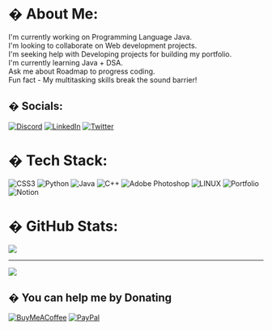 # � About Me:
I'm currently working on Programming Language Java.<br>I'm looking to collaborate on Web development projects.<br>I'm seeking help with Developing projects for building my portfolio.<br>I'm currently learning Java + DSA.<br>Ask me about Roadmap to progress coding.<br>Fun fact - My multitasking skills break the sound barrier!


## � Socials:
[![Discord](https://img.shields.io/badge/Discord-%237289DA.svg?logo=discord&logoColor=white)](https://discord.gg/magesain#553) [![LinkedIn](https://img.shields.io/badge/LinkedIn-%230077B5.svg?logo=linkedin&logoColor=white)](https://linkedin.com/in/viraj-shirodkar) [![Twitter](https://img.shields.io/badge/Twitter-%231DA1F2.svg?logo=Twitter&logoColor=white)](https://twitter.com/v54274) 

# � Tech Stack:
![CSS3](https://img.shields.io/badge/css3-%231572B6.svg?style=for-the-badge&logo=css3&logoColor=white) ![Python](https://img.shields.io/badge/python-3670A0?style=for-the-badge&logo=python&logoColor=ffdd54) ![Java](https://img.shields.io/badge/java-%23ED8B00.svg?style=for-the-badge&logo=java&logoColor=white) ![C++](https://img.shields.io/badge/c++-%2300599C.svg?style=for-the-badge&logo=c%2B%2B&logoColor=white) ![Adobe Photoshop](https://img.shields.io/badge/adobephotoshop-%2331A8FF.svg?style=for-the-badge&logo=adobephotoshop&logoColor=white) ![LINUX](https://img.shields.io/badge/Linux-FCC624?style=for-the-badge&logo=linux&logoColor=black) ![Portfolio](https://img.shields.io/badge/Portfolio-%23000000.svg?style=for-the-badge&logo=firefox&logoColor=#FF7139) ![Notion](https://img.shields.io/badge/Notion-%23000000.svg?style=for-the-badge&logo=notion&logoColor=white)
# � GitHub Stats:

![](https://github-readme-stats.vercel.app/api/top-langs/?username=virajshirrr&theme=dracula&hide_border=true&include_all_commits=true&count_private=true&layout=compact)



---
[![](https://visitcount.itsvg.in/api?id=Viraj-S45&icon=6&color=0)](https://visitcount.itsvg.in)

  ## � You can help me by Donating
  [![BuyMeACoffee](https://img.shields.io/badge/Buy%20Me%20a%20Coffee-ffdd00?style=for-the-badge&logo=buy-me-a-coffee&logoColor=black)](https://buymeacoffee.com/virajshiroG) [![PayPal](https://img.shields.io/badge/PayPal-00457C?style=for-the-badge&logo=paypal&logoColor=white)](https://paypal.me/virajs18) 

  
<!-- Proudly created with GPRM ( https://gprm.itsvg.in ) -->
